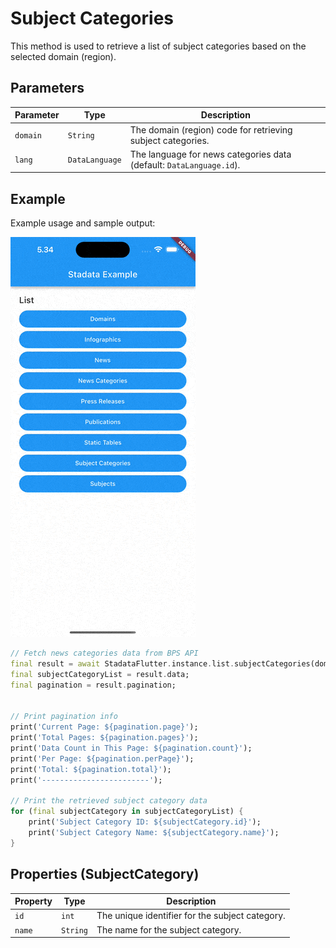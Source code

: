 # Subject Categories

This method is used to retrieve a list of subject categories based on the selected domain (region).

## Parameters

| Parameter | Type           | Description                                                         |
| --------- | -------------- | ------------------------------------------------------------------- |
| `domain`  | `String`       | The domain (region) code for retrieving subject categories.         |
| `lang`    | `DataLanguage` | The language for news categories data (default: `DataLanguage.id`). |

## Example

Example usage and sample output:

![Preview](/gif/subject_categories.gif)

```dart
// Fetch news categories data from BPS API
final result = await StadataFlutter.instance.list.subjectCategories(domain: '7200');
final subjectCategoryList = result.data;
final pagination = result.pagination;


// Print pagination info
print('Current Page: ${pagination.page}');
print('Total Pages: ${pagination.pages}');
print('Data Count in This Page: ${pagination.count}');
print('Per Page: ${pagination.perPage}');
print('Total: ${pagination.total}');
print('------------------------');

// Print the retrieved subject category data
for (final subjectCategory in subjectCategoryList) {
    print('Subject Category ID: ${subjectCategory.id}');
    print('Subject Category Name: ${subjectCategory.name}');
}
```

## Properties (SubjectCategory)

| Property | Type     | Description                                     |
| -------- | -------- | ----------------------------------------------- |
| `id`     | `int`    | The unique identifier for the subject category. |
| `name`   | `String` | The name for the subject category.              |
